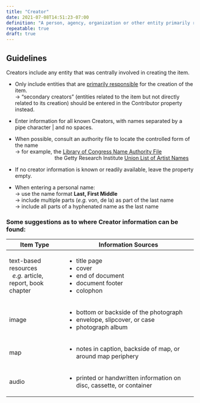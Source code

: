 ```yaml
---
title: "Creator"
date: 2021-07-08T14:51:23-07:00
definition: "A person, agency, organization or other entity primarily responsible for creating the intellectual content of the resource."
repeatable: true
draft: true
---
```


## Guidelines

Creators include any entity that was centrally involved in creating the item.

- Only include entities that are <u>primarily responsible</u> for the creation of the item. \
&rarr; “secondary creators” (entities related to the item but not directly related to its creation) should be entered in the Contributor property instead.

- Enter information for all known Creators, with names separated by a pipe character | and no spaces.

- When possible, consult an authority file to locate the controlled form of the name \
&rarr; for example, the <u>[Library of Congress Name Authority File](https://authorities.loc.gov/)</u> \
&nbsp;&nbsp;&nbsp;&nbsp;&nbsp;&nbsp;&nbsp;&nbsp;&nbsp;&nbsp;&nbsp;&nbsp;&nbsp;&nbsp;&nbsp;&nbsp;&nbsp;&nbsp;&nbsp;&nbsp;&nbsp;&nbsp;&nbsp;&nbsp;&nbsp;&nbsp; the Getty Research Institute <u>[Union List of Artist Names](http://www.getty.edu/research/tools/vocabularies/ulan/)</u>

- If no creator information is known or readily available, leave the property empty.

- When entering a personal name: \
&rarr; use the name format **Last, First Middle** \
&rarr; include multiple parts (*e.g.* von, de la) as part of the last name \
&rarr; include all parts of a hyphenated name as the last name

### Some suggestions as to where Creator information can be found:

| Item Type      | Information Sources |
| ----------- | ----------- |
| text-based resources <br>&nbsp;&nbsp;*e.g.* article, report, book<br>chapter    | <ul><li>title page</li><li>cover</li><li>end of document</li><li>document footer</li><li>colophon</li></ul>      |
| image   | <ul><li>bottom or backside of the photograph</li><li>envelope, slipcover, or case</li><li>photograph album</li></ul>
| map   | <ul><li>notes in caption, backside of map, or around map periphery</li></ul>        |
| audio   | <ul><li>printed or handwritten information on disc, cassette, or container</li></ul>        |
